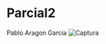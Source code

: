 # Parcial2
Pablo Aragon Garcia
![Captura](https://github.com/pabloaragongarcia/Parcial2/assets/157002081/2645289e-a5cf-45db-945c-8e087ef8882d)
